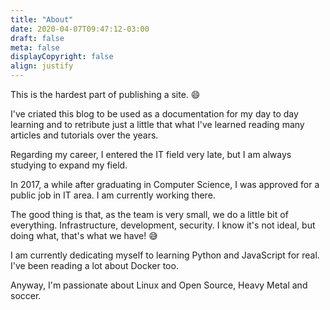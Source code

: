 ```yaml
---
title: "About"
date: 2020-04-07T09:47:12-03:00
draft: false
meta: false
displayCopyright: false
align: justify
---
```


This is the hardest part of publishing a site. :smile:  

I've criated this blog to be used as a documentation for my day to day learning and to retribute just a little that what I've learned reading many articles and tutorials over the years.

Regarding my career, I entered the IT field very late, but I am always studying to expand my field.  

In 2017, a while after graduating in Computer Science, I was approved for a public job in IT area. I am currently working there.

The good thing is that, as the team is very small, we do a little bit of everything. Infrastructure, development, security. I know it's not ideal, but doing what, that's what we have! :sweat_smile:  

I am currently dedicating myself to learning Python and JavaScript for real. I've been reading a lot about Docker too.  

Anyway, I'm passionate about Linux and Open Source, Heavy Metal and soccer.  
